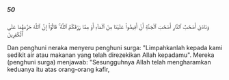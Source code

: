 ##### 50

<span class="ayah">وَنَادَىٰٓ أَصْحَٰبُ ٱلنَّارِ أَصْحَٰبَ ٱلْجَنَّةِ أَنْ أَفِيضُوا۟ عَلَيْنَا مِنَ ٱلْمَآءِ أَوْ مِمَّا رَزَقَكُمُ ٱللَّهُ ۚ قَالُوٓا۟ إِنَّ ٱللَّهَ حَرَّمَهُمَا عَلَى ٱلْكَٰفِرِينَ</span>

<span class="ayah_translation">Dan penghuni neraka menyeru penghuni surga: "Limpahkanlah kepada kami sedikit air atau makanan yang telah direzekikan Allah kepadamu". Mereka (penghuni surga) menjawab: "Sesungguhnya Allah telah mengharamkan keduanya itu atas orang-orang kafir,</span>
